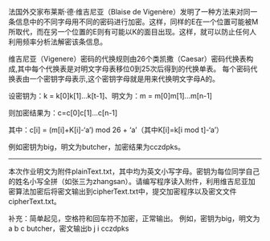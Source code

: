法国外交家布莱斯·德·维吉尼亚（Blaise de Vigenère）发明了一种方法来对同一条信息中的不同字母用不同的密码进行加密。这样，同样的E在一个位置可能被M所取代，而在另一个位置的E则有可能以K的面目出现。这样，就可以防止任何人利用频率分析法解密该条信息。

维吉尼亚（Vigenere）密码的代换规则由26个类凯撒（Caesar）密码代换表构成,其中每个代换表是对明文字母表移位0到25次后得到的代换单表。
每个密码代换表由一个密钥字母表示,这个密钥字母就是用来代换明文字母A的。

设密钥为：k = k[0]k[1]...k[t-1]、明文为：m = m[0]m[1]...m[n-1]

则加密结果为：c=c[0]c[1]...c[n-1]

其中：c[i] = (m[i]+K[i]-‘a’) mod 26 + ‘a’（其中K[i]=k[i mod t]-‘a’）

例如密钥为big，明文为butcher，加密结果为cczdpks。

***

本次作业明文为附件plainText.txt，其中均为英文小写字母。密钥为每位同学自己的姓名小写全拼（如张三为zhangsan）。请编写程序读入附件，利用维吉尼亚加密算法加密后将密文输出到cipherText.txt中，提交加密程序以及密文文件cipherText.txt。

补充：简单起见，空格符和回车符不加密，正常输出。
例如，密钥为big，明文为a b c butcher，密文输出b j i cczdpks